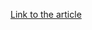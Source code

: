 [Link to the article](https://proofpoint.com/us/threat-insight/post/zeus-panda-banking-trojan-targets-online-holiday-shoppers)
